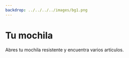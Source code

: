 ```yaml
---
backdrop: ../../../../images/bg1.png
---
```


# Tu mochila

Abres tu mochila resistente y encuentra varios artículos.

<Item id="1" />

<Item id="2" />

<Item id="3" />

<Page url="2" instructions="Una serpiente emerge repentinamente de un arbusto y se arrastra sobre tu pie." action="Seguir la serpiente" condition="3" />

